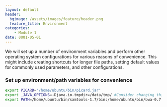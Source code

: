 ```yaml
---
layout: default
header:
  bgimage: /assets/images/feature/header.png
  feature_title: Environment
categories:
    - Module 1
date: 0001-05-01
---
```


We will set up a number of environment variables and perform other operating system configurations for various reasons of convenience. This might include creating shortcuts for longer file paths, setting default values for commonly used parameters, and other configurations.

### Set up environment/path variables for convenience

```bash
export PICARD='/home/ubuntu/bin/picard.jar'
export _JAVA_OPTIONS=-Djava.io.tmpdir=/data/tmp/ #Consider changing this to separate volume for performance
export PATH=/home/ubuntu/bin/samtools-1.7/bin:/home/ubuntu/bin/bwa-0.7.17:/home/ubuntu/bin/gatk-4.0.2.1:$PATH
```
